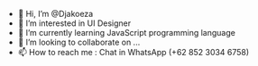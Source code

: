 - 👋 Hi, I’m @Djakoeza
- 👀 I’m interested in UI Designer
- 🌱 I’m currently learning JavaScript programming language
- 💞️ I’m looking to collaborate on ...
- 📫 How to reach me : Chat in WhatsApp (+62 852 3034 6758)

<!---
Djakoeza/Djakoeza is a ✨ special ✨ repository because its `README.md` (this file) appears on your GitHub profile.
You can click the Preview link to take a look at your changes.
--->
